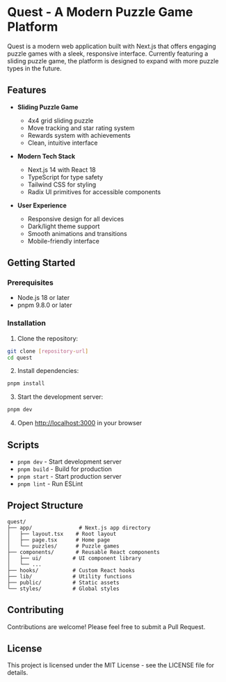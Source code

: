 # Quest - A Modern Puzzle Game Platform

Quest is a modern web application built with Next.js that offers engaging puzzle games with a sleek, responsive interface. Currently featuring a sliding puzzle game, the platform is designed to expand with more puzzle types in the future.

## Features

- **Sliding Puzzle Game**
  - 4x4 grid sliding puzzle
  - Move tracking and star rating system
  - Rewards system with achievements
  - Clean, intuitive interface

- **Modern Tech Stack**
  - Next.js 14 with React 18
  - TypeScript for type safety
  - Tailwind CSS for styling
  - Radix UI primitives for accessible components

- **User Experience**
  - Responsive design for all devices
  - Dark/light theme support
  - Smooth animations and transitions
  - Mobile-friendly interface

## Getting Started

### Prerequisites

- Node.js 18 or later
- pnpm 9.8.0 or later

### Installation

1. Clone the repository:
```bash
git clone [repository-url]
cd quest
```

2. Install dependencies:
```bash
pnpm install
```

3. Start the development server:
```bash
pnpm dev
```

4. Open [http://localhost:3000](http://localhost:3000) in your browser

## Scripts

- `pnpm dev` - Start development server
- `pnpm build` - Build for production
- `pnpm start` - Start production server
- `pnpm lint` - Run ESLint

## Project Structure

```
quest/
├── app/               # Next.js app directory
│   ├── layout.tsx    # Root layout
│   ├── page.tsx      # Home page
│   └── puzzles/      # Puzzle games
├── components/       # Reusable React components
│   ├── ui/          # UI component library
│   └── ...
├── hooks/           # Custom React hooks
├── lib/             # Utility functions
├── public/          # Static assets
└── styles/          # Global styles
```

## Contributing

Contributions are welcome! Please feel free to submit a Pull Request.

## License

This project is licensed under the MIT License - see the LICENSE file for details.